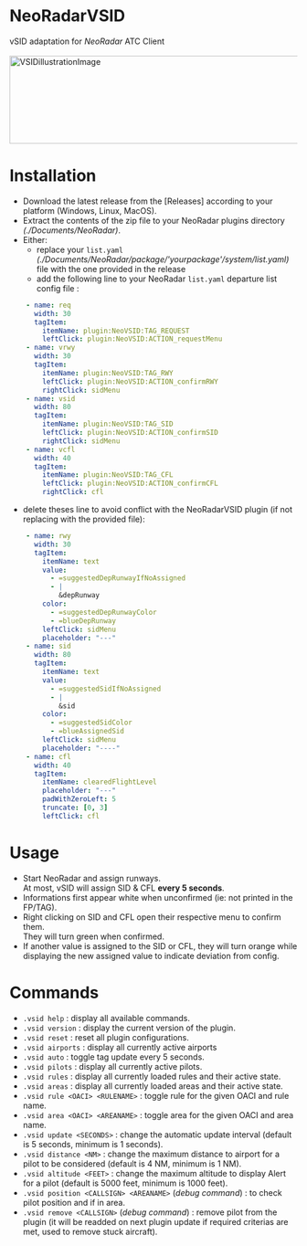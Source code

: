# NeoRadarVSID
vSID adaptation for *NeoRadar* ATC Client <br>
<br>
<img width="565" height="154" alt="VSIDillustrationImage" src="https://github.com/user-attachments/assets/19cf296e-ca41-4fa3-a2b1-c3852d1df9a3" />

# Installation
- Download the latest release from the [Releases] according to your platform (Windows, Linux, MacOS).
- Extract the contents of the zip file to your NeoRadar plugins directory _(./Documents/NeoRadar)_.
- Either:
  - replace your `list.yaml` _(./Documents/NeoRadar/package/'yourpackage'/system/list.yaml)_ file with the one provided in the release
  - add the following line to your NeoRadar `list.yaml` departure list config file :
```yaml
    - name: req
      width: 30
      tagItem:
        itemName: plugin:NeoVSID:TAG_REQUEST
        leftClick: plugin:NeoVSID:ACTION_requestMenu
    - name: vrwy
      width: 30
      tagItem:
        itemName: plugin:NeoVSID:TAG_RWY
        leftClick: plugin:NeoVSID:ACTION_confirmRWY
        rightClick: sidMenu
    - name: vsid
      width: 80
      tagItem:
        itemName: plugin:NeoVSID:TAG_SID
        leftClick: plugin:NeoVSID:ACTION_confirmSID
        rightClick: sidMenu
    - name: vcfl
      width: 40
      tagItem:
        itemName: plugin:NeoVSID:TAG_CFL
        leftClick: plugin:NeoVSID:ACTION_confirmCFL
        rightClick: cfl
```
- delete theses line to avoid conflict with the NeoRadarVSID plugin (if not replacing with the provided file):
```yaml
    - name: rwy
      width: 30
      tagItem:
        itemName: text
        value:
          - =suggestedDepRunwayIfNoAssigned
          - |
            &depRunway
        color:
          - =suggestedDepRunwayColor
          - =blueDepRunway
        leftClick: sidMenu
        placeholder: "---"
    - name: sid
      width: 80
      tagItem:
        itemName: text
        value:
          - =suggestedSidIfNoAssigned
          - |
            &sid
        color:
          - =suggestedSidColor
          - =blueAssignedSid
        leftClick: sidMenu
        placeholder: "----"
    - name: cfl
      width: 40
      tagItem:
        itemName: clearedFlightLevel
        placeholder: "---"
        padWithZeroLeft: 5
        truncate: [0, 3]
        leftClick: cfl
```

# Usage
- Start NeoRadar and assign runways.<br>
At most, vSID will assign SID & CFL **every 5 seconds**.
- Informations first appear white when unconfirmed (ie: not printed in the FP/TAG).<br>
- Right clicking on SID and CFL open their respective menu to confirm them.<br>
They will turn green when confirmed.<br>
- If another value is assigned to the SID or CFL, they will turn orange while displaying the new assigned value to indicate deviation from config.<br>

# Commands
- `.vsid help` : display all available commands.<br>
- `.vsid version` : display the current version of the plugin.<br>
- `.vsid reset` : reset all plugin configurations.<br>
- `.vsid airports` : display all currently active airports <br>
- `.vsid auto` : toggle tag update every 5 seconds.<br>
- `.vsid pilots` : display all currently active pilots.<br>
- `.vsid rules` : display all currently loaded rules and their active state.<br>
- `.vsid areas` : display all currently loaded areas and their active state.<br>
- `.vsid rule <OACI> <RULENAME>` : toggle rule for the given OACI and rule name.<br>
- `.vsid area <OACI> <AREANAME>` : toggle area for the given OACI and area name.<br>
- `.vsid update <SECONDS>` : change the automatic update interval (default is 5 seconds, minimum is 1 seconds).<br>
- `.vsid distance <NM>` : change the maximum distance to airport for a pilot to be considered (default is 4 NM, minimum is 1 NM).<br>
- `.vsid altitude <FEET>` : change the maximum altitude to display Alert for a pilot (default is 5000 feet, minimum is 1000 feet).<br>
- `.vsid position <CALLSIGN> <AREANAME>` (*debug command*) : to check pilot position and if in area.<br>
- `.vsid remove <CALLSIGN>` (*debug command*) : remove pilot from the plugin (it will be readded on next plugin update if required criterias are met, used to remove stuck aircraft).<br>
